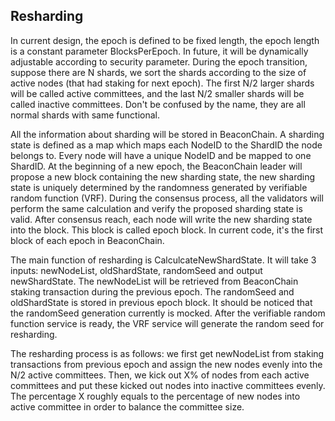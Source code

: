 ## Resharding

In current design, the epoch is defined to be fixed length, the epoch length is a constant parameter BlocksPerEpoch. In future, it will be dynamically adjustable according to security parameter. During the epoch transition, suppose there are N shards, we sort the shards according to the size of active nodes (that had staking for next epoch). The first N/2 larger shards will be called active committees, and the last N/2 smaller shards will be called inactive committees. Don't be confused by
the name, they are all normal shards with same functional.

All the information about sharding will be stored in BeaconChain. A sharding state is defined as a map which maps each NodeID to the ShardID the node belongs to. Every node will have a unique NodeID and be mapped to one ShardID. At the beginning of a new epoch, the BeaconChain leader will propose a new block containing the new sharding state, the new sharding state is uniquely determined by the randomness generated by verifiable random function (VRF). During the consensus process, all the validators will perform the same calculation and verify the proposed sharding state is valid. After consensus reach, each node will write the new sharding state into the block. This block is called epoch block. In current code, it's the first block of each epoch in BeaconChain.

The main function of resharding is CalculcateNewShardState. It will take 3 inputs: newNodeList, oldShardState, randomSeed and output newShardState.
The newNodeList will be retrieved from BeaconChain staking transaction during the previous epoch. The randomSeed and oldShardState is stored in previous epoch block. It should be noticed that the randomSeed generation currently is mocked. After the verifiable random function service is ready, the VRF service will generate the random seed for resharding. 

The resharding process is as follows: we first get newNodeList from staking transactions from previous epoch and assign the new nodes evenly into the N/2 active committees. Then, we kick out X% of nodes from each active committees and put these kicked out nodes into inactive committees evenly. The percentage X roughly equals to the percentage of new nodes into active committee in order to balance the committee size.

